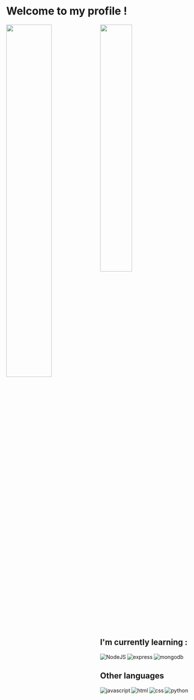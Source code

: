 # Welcome to my profile !


<img align='left' width='49%' src='https://github-readme-stats.vercel.app/api?username=prashantparajuli&show_icons=true&theme=tokyonight'/>
<img  width='41%' src='https://github-readme-stats.vercel.app/api/top-langs/?username=prashantparajuli&layout=compact'/>

## I'm currently learning :
<img alt = 'NodeJS' align='left' src ='https://img.shields.io/badge/node.js-6DA55F?style=for-the-badge&logo=node.js&logoColor=white'/>
<img alt = 'express' align='left' src = 'https://img.shields.io/badge/express.js-%23404d59.svg?style=for-the-badge&logo=express&logoColor=%2361DAFB'/>
<img alt = 'mongodb' src = 'https://img.shields.io/badge/MongoDB-%234ea94b.svg?style=for-the-badge&logo=mongodb&logoColor=white'/>

## Other languages
<img alt='javascript' align='left' src='https://img.shields.io/badge/javascript-%23323330.svg?style=for-the-badge&logo=javascript&logoColor=%23F7DF1E'/>
<img alt = 'html' align='left' src = 'https://img.shields.io/badge/html5-%23E34F26.svg?style=for-the-badge&logo=html5&logoColor=white'/>
<img alt = 'css' align='left' src = 'https://img.shields.io/badge/css3-%231572B6.svg?style=for-the-badge&logo=css3&logoColor=white'/>
<img alt = 'python' align='left' src = 'https://img.shields.io/badge/python-3670A0?style=for-the-badge&logo=python&logoColor=ffdd54'/>
